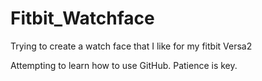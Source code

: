 # Fitbit_Watchface
Trying to create a watch face that I like for my fitbit Versa2

Attempting to learn how to use GitHub. Patience is key.
